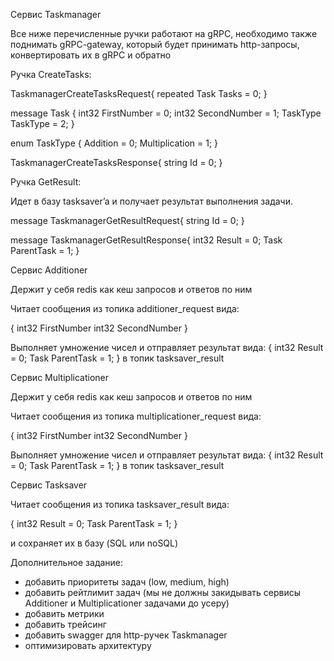 Сервис Taskmanager

Все ниже перечисленные ручки работают на gRPC, необходимо также поднимать gRPC-gateway, который будет принимать http-запросы, конвертировать их в gRPC и обратно

Ручка CreateTasks:

TaskmanagerCreateTasksRequest{
repeated Task Tasks = 0;
}

message Task {
int32 FirstNumber = 0;
int32 SecondNumber = 1;
TaskType TaskType = 2;
}

enum TaskType {
Addition = 0;
Multiplication = 1;
}

TaskmanagerCreateTasksResponse{
string Id = 0;
}

Ручка GetResult:

Идет в базу tasksaver’a и получает результат выполнения задачи.

message TaskmanagerGetResultRequest{
string Id = 0;
}

message TaskmanagerGetResultResponse{
int32 Result = 0;
Task ParentTask = 1;
}

Сервис Additioner

Держит у себя redis как кеш запросов и ответов по ним

Читает сообщения из топика additioner_request вида:

{
int32 FirstNumber
int32 SecondNumber
}

Выполняет умножение чисел и отправляет результат вида:
{
int32 Result = 0;
Task ParentTask = 1;
}
в топик tasksaver_result

Сервис Multiplicationer

Держит у себя redis как кеш запросов и ответов по ним

Читает сообщения из топика multiplicationer_request вида:

{
int32 FirstNumber
int32 SecondNumber
}

Выполняет умножение чисел и отправляет результат вида:
{
int32 Result = 0;
Task ParentTask = 1;
}
в топик tasksaver_result

Сервис Tasksaver

Читает сообщения из топика tasksaver_result вида:

{
int32 Result = 0;
Task ParentTask = 1;
}

и сохраняет их в базу (SQL или noSQL)

Дополнительное задание:

- добавить приоритеты задач (low, medium, high)
- добавить рейтлимит задач (мы не должны закидывать сервисы Additioner и Multiplicationer задачами до усеру)
- добавить метрики
- добавить трейсинг
- добавить swagger для http-ручек Taskmanager
- оптимизировать архитектуру
